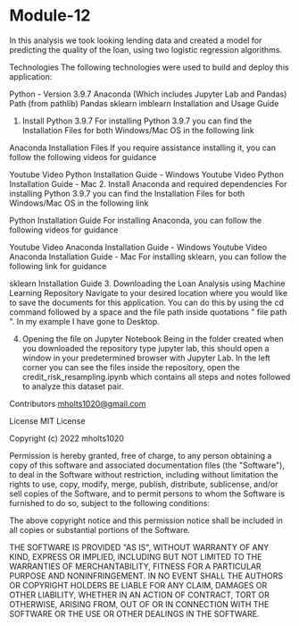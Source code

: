 # Module-12

In this analysis we took looking lending data and created a model for predicting the quality of the loan, using two logistic regression algorithms.


Technologies
The following technologies were used to build and deploy this application:

Python - Version 3.9.7
Anaconda (Which includes Jupyter Lab and Pandas)
Path (from pathlib)
Pandas
sklearn
imblearn
Installation and Usage Guide
1. Install Python 3.9.7
For installing Python 3.9.7 you can find the Installation Files for both Windows/Mac OS in the following link

Anaconda Installation Files
If you require assistance installing it, you can follow the following videos for guidance

Youtube Video Python Installation Guide - Windows
Youtube Video Python Installation Guide - Mac
2. Install Anaconda and required dependencies
For installing Python 3.9.7 you can find the Installation Files for both Windows/Mac OS in the following link

Python Installation Guide
For installing Anaconda, you can follow the following videos for guidance

Youtube Video Anaconda Installation Guide - Windows
Youtube Video Anaconda Installation Guide - Mac
For installing sklearn, you can follow the following link for guidance

sklearn Installation Guide
3. Downloading the Loan Analysis using Machine Learning Repository
Navigate to your desired location where you would like to save the documents for this application. You can do this by using the cd command followed by a space and the file path inside quotations " file path ". In my example I have gone to Desktop.

4. Opening the file on Jupyter Notebook
Being in the folder created when you downloaded the repository type jupyter lab, this should open a window in your predetermined browser with Jupyter Lab. In the left corner you can see the files inside the repository, open the credit_risk_resampling.ipynb which contains all steps and notes followed to analyze this dataset pair.

Contributors
mholts1020@gmail.com

License
MIT License

Copyright (c) 2022 mholts1020

Permission is hereby granted, free of charge, to any person obtaining a copy of this software and associated documentation files (the "Software"), to deal in the Software without restriction, including without limitation the rights to use, copy, modify, merge, publish, distribute, sublicense, and/or sell copies of the Software, and to permit persons to whom the Software is furnished to do so, subject to the following conditions:

The above copyright notice and this permission notice shall be included in all copies or substantial portions of the Software.

THE SOFTWARE IS PROVIDED "AS IS", WITHOUT WARRANTY OF ANY KIND, EXPRESS OR IMPLIED, INCLUDING BUT NOT LIMITED TO THE WARRANTIES OF MERCHANTABILITY, FITNESS FOR A PARTICULAR PURPOSE AND NONINFRINGEMENT. IN NO EVENT SHALL THE AUTHORS OR COPYRIGHT HOLDERS BE LIABLE FOR ANY CLAIM, DAMAGES OR OTHER LIABILITY, WHETHER IN AN ACTION OF CONTRACT, TORT OR OTHERWISE, ARISING FROM, OUT OF OR IN CONNECTION WITH THE SOFTWARE OR THE USE OR OTHER DEALINGS IN THE SOFTWARE.
